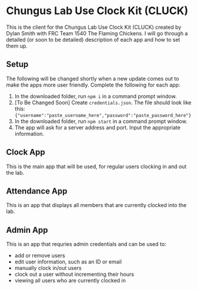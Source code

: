 # Chungus Lab Use Clock Kit (CLUCK)

This is the client for the Chungus Lab Use Clock Kit (CLUCK) created by Dylan Smith with FRC Team 1540 The Flaming Chickens.
I will go through a detailed (or soon to be detailed) description of each app and how to set them up.

## Setup
The following will be changed shortly when a new update comes out to make the apps more user friendly.
Complete the following for each app:
1. In the downloaded folder, run `npm i` in a command prompt window.
2. [To Be Changed Soon] Create `credentials.json`. The file should look like this: `{"username":"paste_username_here","password":"paste_password_here"}`
3. In the downloaded folder, run `npm start` in a command prompt window.
4. The app will ask for a server address and port. Input the appropriate information.

## Clock App

This is the main app that will be used, for regular users clocking in and out the lab.

## Attendance App

This is an app that displays all members that are currently clocked into the lab.

## Admin App

This is an app that requries admin credentials and can be used to:
- add or remove users
- edit user information, such as an ID or email
- manually clock in/out users
- clock out a user without incrementing their hours
- viewing all users who are currently clocked in
